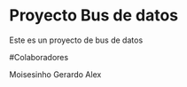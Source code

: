 # Proyecto Bus de datos

Este es un proyecto de bus de datos

#Colaboradores

Moisesinho
Gerardo
Alex
